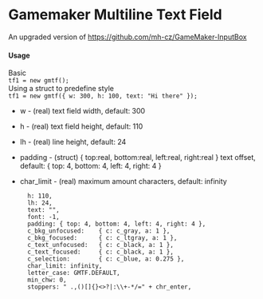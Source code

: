 # Gamemaker Multiline Text Field
An upgraded version of https://github.com/mh-cz/GameMaker-InputBox  
  
#### Usage
Basic  
```tf1 = new gmtf();```  
Using a struct to predefine style  
```tf1 = new gmtf({ w: 300, h: 100, text: "Hi there" });```  

- w - (real) text field width, default: 300
- h - (real) text field height, default: 110
- lh - (real) line height, default: 24
- padding - (struct) { top:real, bottom:real, left:real, right:real } text offset, default: { top: 4, bottom: 4, left: 4, right: 4 }
- char_limit - (real) maximum amount characters, default: infinity

		h: 110, 
		lh: 24, 
		text: "", 
		font: -1, 
		padding: { top: 4, bottom: 4, left: 4, right: 4 },
		c_bkg_unfocused:	{ c: c_gray, a: 1 }, 
		c_bkg_focused:		{ c: c_ltgray, a: 1 },
		c_text_unfocused:	{ c: c_black, a: 1 },
		c_text_focused:		{ c: c_black, a: 1 },
		c_selection:		{ c: c_blue, a: 0.275 },
		char_limit: infinity,
		letter_case: GMTF.DEFAULT,
		min_chw: 0,
		stoppers: " .,()[]{}<>?|:\\+-*/=" + chr_enter,


